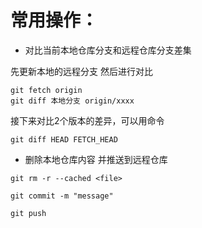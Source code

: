 # 常用操作：
- 对比当前本地仓库分支和远程仓库分支差集

先更新本地的远程分支
然后进行对比
```
git fetch origin
git diff 本地分支 origin/xxxx
```
接下来对比2个版本的差异，可以用命令

```
git diff HEAD FETCH_HEAD
```
- 删除本地仓库内容 并推送到远程仓库

```
git rm -r --cached <file>
```

```
git commit -m "message"
```

```
git push
```

